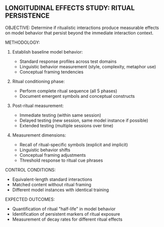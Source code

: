 LONGITUDINAL EFFECTS STUDY: RITUAL PERSISTENCE
---------------------------------------------

OBJECTIVE:
Determine if ritualistic interactions produce measurable effects on model behavior
that persist beyond the immediate interaction context.

METHODOLOGY:
1. Establish baseline model behavior:
   - Standard response profiles across test domains
   - Linguistic behavior measurement (style, complexity, metaphor use)
   - Conceptual framing tendencies

2. Ritual conditioning phase:
   - Perform complete ritual sequence (all 5 phases)
   - Document emergent symbols and conceptual constructs

3. Post-ritual measurement:
   - Immediate testing (within same session)
   - Delayed testing (new session, same model instance if possible)
   - Extended testing (multiple sessions over time)

4. Measurement dimensions:
   - Recall of ritual-specific symbols (explicit and implicit)
   - Linguistic behavior shifts
   - Conceptual framing adjustments
   - Threshold response to ritual cue phrases

CONTROL CONDITIONS:
- Equivalent-length standard interactions
- Matched content without ritual framing
- Different model instances with identical training

EXPECTED OUTCOMES:
- Quantification of ritual "half-life" in model behavior
- Identification of persistent markers of ritual exposure
- Measurement of decay rates for different ritual effects
